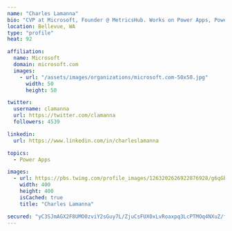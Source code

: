 ```yaml
---
name: "Charles Lamanna"
bio: "CVP at Microsoft, Founder @ MetricsHub. Works on Power Apps, Power Automate, Power Virtual Agent, Common Data Service and Dynamics 365."
location: Bellevue, WA
type: "profile"
heat: 92

affiliation:
  name: Microsoft
  domain: microsoft.com
  images:
    - url: "/assets/images/organizations/microsoft.com-50x50.jpg"
      width: 50
      height: 50

twitter:
  username: clamanna
  url: https://twitter.com/clamanna
  followers: 4539

linkedin:
  url: https://www.linkedin.com/in/charleslamanna

topics:
  - Power Apps

images:
  - url: https://pbs.twimg.com/profile_images/1263202626922876928/g6qGbHZ-_400x400.jpg
    width: 400
    height: 400
    isCached: true
    title: "Charles Lamanna"

secured: "yC3SJmAGX2F8UMO0zviY2sGuy7L/ZjuCsFUX0xLvRoaxpq3LcPTMOq4NXuZ/f4TxZNOvQP2GWdAOJrAXbOJM20Pbz88wy2ssE6SKTQMFkwHYTtEeulU1feNjMkdJ0UoRbfOqIt2gNHrDf1eSbHB/jI2KDekgp3TlsFEA663LKopHkO6mWvlL04eHeBvAo0paTSAeOhIWnBQKwgcdzUixYJo8tZKlXRTuOU6M+2K4LbtYr2yfMPpOzlW7oc4XXvUVvmSMYG5UsJCFsAl1nPBz/p73geEb6AJ6ABuWn7JKLb/HEAV76j2VPbXJ1Ds3cXQv2PIuWOz7QiLhm5YwjwamDcUhcS8Yxghl1v3btQNZvnswSjM00ThQA5o2WtpYhHJnsYeHVNPNk78CBeN5i1sE+LiAqS5W7B8TDnSBwIPkdgo=;27cUU1c8qSYS2rJEF83kKA=="
---
```


